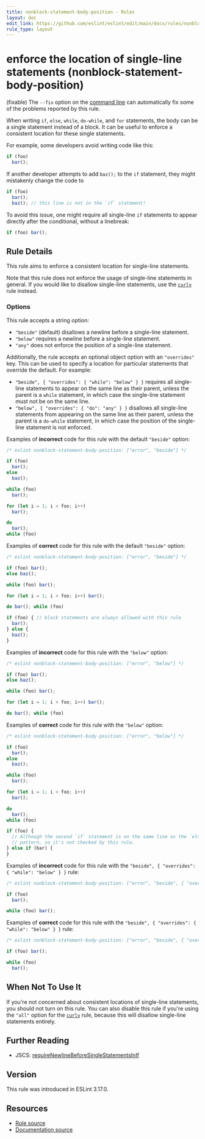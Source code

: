 ```yaml
---
title: nonblock-statement-body-position - Rules
layout: doc
edit_link: https://github.com/eslint/eslint/edit/main/docs/rules/nonblock-statement-body-position.md
rule_type: layout
---
```

<!-- Note: No pull requests accepted for this file. See README.md in the root directory for details. -->

# enforce the location of single-line statements (nonblock-statement-body-position)

(fixable) The `--fix` option on the [command line](../user-guide/command-line-interface#fixing-problems) can automatically fix some of the problems reported by this rule.

When writing `if`, `else`, `while`, `do-while`, and `for` statements, the body can be a single statement instead of a block. It can be useful to enforce a consistent location for these single statements.

For example, some developers avoid writing code like this:

```js
if (foo)
  bar();
```

If another developer attempts to add `baz();` to the `if` statement, they might mistakenly change the code to

```js
if (foo)
  bar();
  baz(); // this line is not in the `if` statement!
```

To avoid this issue, one might require all single-line `if` statements to appear directly after the conditional, without a linebreak:

```js
if (foo) bar();
```

## Rule Details

This rule aims to enforce a consistent location for single-line statements.

Note that this rule does not enforce the usage of single-line statements in general. If you would like to disallow single-line statements, use the [`curly`](/docs/rules/curly) rule instead.

### Options

This rule accepts a string option:

* `"beside"` (default) disallows a newline before a single-line statement.
* `"below"` requires a newline before a single-line statement.
* `"any"` does not enforce the position of a single-line statement.

Additionally, the rule accepts an optional object option with an `"overrides"` key. This can be used to specify a location for particular statements that override the default. For example:

* `"beside", { "overrides": { "while": "below" } }` requires all single-line statements to appear on the same line as their parent, unless the parent is a `while` statement, in which case the single-line statement must not be on the same line.
* `"below", { "overrides": { "do": "any" } }` disallows all single-line statements from appearing on the same line as their parent, unless the parent is a `do-while` statement, in which case the position of the single-line statement is not enforced.

Examples of **incorrect** code for this rule with the default `"beside"` option:

```js
/* eslint nonblock-statement-body-position: ["error", "beside"] */

if (foo)
  bar();
else
  baz();

while (foo)
  bar();

for (let i = 1; i < foo; i++)
  bar();

do
  bar();
while (foo)

```

Examples of **correct** code for this rule with the default `"beside"` option:

```js
/* eslint nonblock-statement-body-position: ["error", "beside"] */

if (foo) bar();
else baz();

while (foo) bar();

for (let i = 1; i < foo; i++) bar();

do bar(); while (foo)

if (foo) { // block statements are always allowed with this rule
  bar();
} else {
  baz();
}
```

Examples of **incorrect** code for this rule with the `"below"` option:

```js
/* eslint nonblock-statement-body-position: ["error", "below"] */

if (foo) bar();
else baz();

while (foo) bar();

for (let i = 1; i < foo; i++) bar();

do bar(); while (foo)
```

Examples of **correct** code for this rule with the `"below"` option:

```js
/* eslint nonblock-statement-body-position: ["error", "below"] */

if (foo)
  bar();
else
  baz();

while (foo)
  bar();

for (let i = 1; i < foo; i++)
  bar();

do
  bar();
while (foo)

if (foo) {
  // Although the second `if` statement is on the same line as the `else`, this is a very common
  // pattern, so it's not checked by this rule.
} else if (bar) {
}
```

Examples of **incorrect** code for this rule with the `"beside", { "overrides": { "while": "below" } }` rule:

```js
/* eslint nonblock-statement-body-position: ["error", "beside", { "overrides": { "while": "below" } }] */

if (foo)
  bar();

while (foo) bar();
```

Examples of **correct** code for this rule with the `"beside", { "overrides": { "while": "below" } }` rule:

```js
/* eslint nonblock-statement-body-position: ["error", "beside", { "overrides": { "while": "below" } }] */

if (foo) bar();

while (foo)
  bar();
```

## When Not To Use It

If you're not concerned about consistent locations of single-line statements, you should not turn on this rule. You can also disable this rule if you're using the `"all"` option for the [`curly`](/docs/rules/curly) rule, because this will disallow single-line statements entirely.

## Further Reading

* JSCS: [requireNewlineBeforeSingleStatementsInIf](https://jscs-dev.github.io/rule/requireNewlineBeforeSingleStatementsInIf)

## Version

This rule was introduced in ESLint 3.17.0.

## Resources

* [Rule source](https://github.com/eslint/eslint/tree/HEAD/lib/rules/nonblock-statement-body-position.js)
* [Documentation source](https://github.com/eslint/eslint/tree/HEAD/docs/rules/nonblock-statement-body-position.md)

